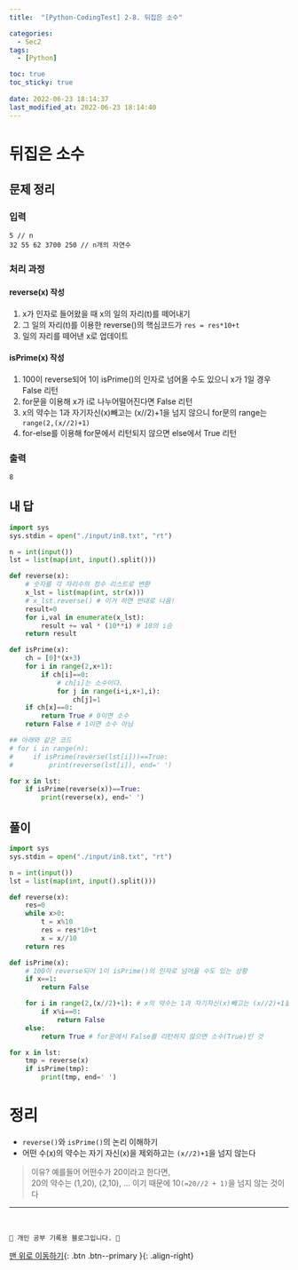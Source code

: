 ```yaml
---
title:  "[Python-CodingTest] 2-8. 뒤집은 소수"

categories:
  - Sec2
tags:
  - [Python]

toc: true
toc_sticky: true
 
date: 2022-06-23 18:14:37
last_modified_at: 2022-06-23 18:14:40
---
```


# 뒤집은 소수
## 문제 정리
### 입력
```
5 // n
32 55 62 3700 250 // n개의 자연수
```
### 처리 과정
#### reverse(x) 작성
1. x가 인자로 들어왔을 때 x의 일의 자리(t)를 떼어내기
2. 그 일의 자리(t)를 이용한 reverse()의 핵심코드가 `res = res*10+t`
3. 일의 자리를 떼어낸 x로 업데이트

#### isPrime(x) 작성
1. 100이 reverse되어 1이 isPrime()의 인자로 넘어올 수도 있으니 x가 1일 경우 False 리턴
2. for문을 이용해 x가 i로 나누어떨어진다면 False 리턴
3. x의 약수는 1과 자기자신(x)빼고는 (x//2)+1을 넘지 않으니 for문의 range는 `range(2,(x//2)+1)`
4. for-else를 이용해 for문에서 리턴되지 않으면 else에서 True 리턴

### 출력
```
8
```
## 내 답
```py
import sys
sys.stdin = open("./input/in8.txt", "rt")

n = int(input())
lst = list(map(int, input().split()))

def reverse(x):
    # 숫자를 각 자리수의 정수 리스트로 변환
    x_lst = list(map(int, str(x))) 
    # x_lst.reverse() # 이거 하면 반대로 나옴!
    result=0
    for i,val in enumerate(x_lst):
        result += val * (10**i) # 10의 i승
    return result

def isPrime(x):
    ch = [0]*(x+3)
    for i in range(2,x+1):
        if ch[i]==0:
            # ch[i]는 소수이다.
            for j in range(i+i,x+1,i):
                ch[j]=1
    if ch[x]==0: 
        return True # 0이면 소수
    return False # 1이면 소수 아님

## 아래와 같은 코드
# for i in range(n):
#     if isPrime(reverse(lst[i]))==True:
#         print(reverse(lst[i]), end=' ')

for x in lst:
    if isPrime(reverse(x))==True:
        print(reverse(x), end=' ')
```
## 풀이
```py
import sys
sys.stdin = open("./input/in8.txt", "rt")

n = int(input())
lst = list(map(int, input().split()))

def reverse(x):
    res=0
    while x>0:
        t = x%10
        res = res*10+t
        x = x//10
    return res

def isPrime(x):
    # 100이 reverse되어 1이 isPrime()의 인자로 넘어올 수도 있는 상황
    if x==1:
        return False

    for i in range(2,(x//2)+1): # x의 약수는 1과 자기자신(x)빼고는 (x//2)+1을 넘지 않는다
        if x%i==0:
            return False
    else:
        return True # for문에서 False를 리턴하지 않으면 소수(True)인 것

for x in lst:
    tmp = reverse(x)
    if isPrime(tmp):
        print(tmp, end=' ')
```

# 정리
- `reverse()`와 `isPrime()`의 논리 이해하기
- 어떤 수(x)의 약수는 자기 자신(x)을 제외하고는 `(x//2)+1`을 넘지 않는다
> 이유?
예를들어 어떤수가 20이라고 한다면,<br>
20의 약수는 (1,20), (2,10), ... 이기 때문에 10`(=20//2 + 1)`을 넘지 않는 것이다

***
<br>

    💛 개인 공부 기록용 블로그입니다. 👻

[맨 위로 이동하기](#){: .btn .btn--primary }{: .align-right}